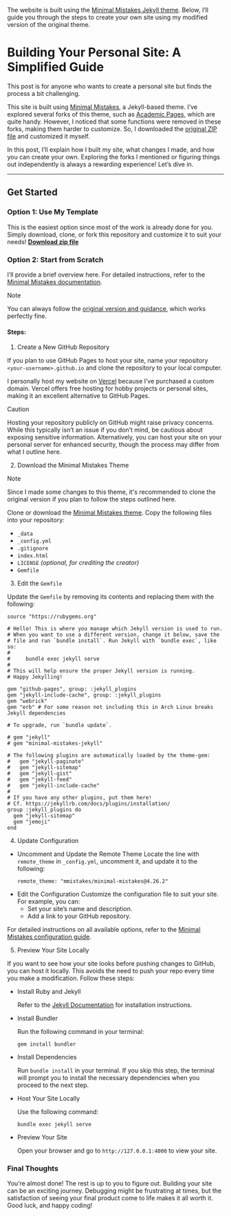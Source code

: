 The website is built using the [Minimal Mistakes Jekyll theme](https://mmistakes.github.io/minimal-mistakes/). Below, I’ll guide you through the steps to create your own site using my modified version of the original theme.  

# Building Your Personal Site: A Simplified Guide  

This post is for anyone who wants to create a personal site but finds the process a bit challenging.  

This site is built using [Minimal Mistakes](https://mmistakes.github.io/minimal-mistakes/), a Jekyll-based theme. I’ve explored several forks of this theme, such as [Academic Pages](https://academicpages.github.io), which are quite handy. However, I noticed that some functions were removed in these forks, making them harder to customize. So, I downloaded the [original ZIP file](https://mmistakes.github.io/minimal-mistakes/docs/installation/) and customized it myself.  

In this post, I’ll explain how I built my site, what changes I made, and how you can create your own. Exploring the forks I mentioned or figuring things out independently is always a rewarding experience! Let’s dive in.  

---

## Get Started  

### Option 1: Use My Template  
This is the easiest option since most of the work is already done for you. Simply download, clone, or fork this repository and customize it to suit your needs!
**[Download zip file](https://github.com/dizzyryan/site-template.github.io/archive/refs/heads/main.zip)**


### Option 2: Start from Scratch  

I’ll provide a brief overview here. For detailed instructions, refer to the [Minimal Mistakes documentation](https://mmistakes.github.io/minimal-mistakes/docs/quick-start-guide/).  

> [!NOTE]
> You can always follow the [original version and guidance](https://mmistakes.github.io/minimal-mistakes/docs/quick-start-guide/), which works perfectly fine.

#### Steps:  

1. Create a New GitHub Repository

If you plan to use GitHub Pages to host your site, name your repository `<your-username>.github.io` and clone the repository to your local computer. 

I personally host my website on [Vercel](https://vercel.com) because I’ve purchased a custom domain. Vercel offers free hosting for hobby projects or personal sites, making it an excellent alternative to GitHub Pages. 

> [!CAUTION]
> Hosting your repository publicly on GitHub might raise privacy concerns. While this typically isn’t an issue if you don’t mind, be cautious about exposing sensitive information. Alternatively, you can host your site on your personal server for enhanced security, though the process may differ from what I outline here. 

2. Download the Minimal Mistakes Theme

> [!Note]
> Since I made some changes to this theme, it's recommended to clone the original version if you plan to follow the steps outlined here.

Clone or download the [Minimal Mistakes theme](https://mmistakes.github.io/minimal-mistakes/). Copy the following files into your repository:  
  - `_data`  
  - `_config.yml`  
  - `.gitignore`  
  - `index.html`  
  - `LICENSE` *(optional, for crediting the creator)*  
  - `Gemfile`

3. Edit the `Gemfile`
    
Update the `Gemfile` by removing its contents and replacing them with the following:  
```
source "https://rubygems.org"

# Hello! This is where you manage which Jekyll version is used to run.
# When you want to use a different version, change it below, save the
# file and run `bundle install`. Run Jekyll with `bundle exec`, like so:
#
#     bundle exec jekyll serve
#
# This will help ensure the proper Jekyll version is running.
# Happy Jekylling!

gem "github-pages", group: :jekyll_plugins
gem "jekyll-include-cache", group: :jekyll_plugins
gem "webrick"
gem "erb" # For some reason not including this in Arch Linux breaks Jekyll dependencies

# To upgrade, run `bundle update`.

# gem "jekyll"
# gem "minimal-mistakes-jekyll"

# The following plugins are automatically loaded by the theme-gem:
#   gem "jekyll-paginate"
#   gem "jekyll-sitemap"
#   gem "jekyll-gist"
#   gem "jekyll-feed"
#   gem "jekyll-include-cache"
#
# If you have any other plugins, put them here!
# Cf. https://jekyllrb.com/docs/plugins/installation/
group :jekyll_plugins do
  gem "jekyll-sitemap"
  gem "jemoji"
end
```

4. Update Configuration
  * Uncomment and Update the Remote Theme
      Locate the line with `remote_theme` in `_config.yml`, uncomment it, and update it to the following:  
      ```
      remote_theme: "mmistakes/minimal-mistakes@4.26.2"
      ```  
  * Edit the Configuration
      Customize the configuration file to suit your site. For example, you can:  
      - Set your site’s name and description.  
      - Add a link to your GitHub repository.  

  For detailed instructions on all available options, refer to the [Minimal Mistakes configuration guide](https://mmistakes.github.io/minimal-mistakes/docs/configuration/).  

5. Preview Your Site Locally

If you want to see how your site looks before pushing changes to GitHub, you can host it locally. This avoids the need to push your repo every time you make a modification. Follow these steps: 

  * Install Ruby and Jekyll

      Refer to the [Jekyll Documentation](https://jekyllrb.com/docs/) for installation instructions.  
      
  * Install Bundler

      Run the following command in your terminal:  
      ```
      gem install bundler
      ```

  * Install Dependencies

      Run `bundle install` in your terminal. If you skip this step, the terminal will prompt you to install the necessary dependencies when you proceed to the next step.

  * Host Your Site Locally

      Use the following command:  
      ```
      bundle exec jekyll serve
      ```

  * Preview Your Site

      Open your browser and go to `http://127.0.0.1:4000` to view your site.  

### Final Thoughts  

You’re almost done! The rest is up to you to figure out. Building your site can be an exciting journey. Debugging might be frustrating at times, but the satisfaction of seeing your final product come to life makes it all worth it. Good luck, and happy coding!  
